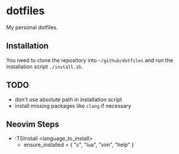 dotfiles
========

My personal dotfiles.

## Installation

You need to clone the repository into `~/github/dotfiles` and run the installation script `./install.sh`.

## TODO

- don't use absolute path in installation script
- install missing packages like `clang` if necessary

## Neovim Steps
- :TSInstall <language_to_install>
    - ensure_installed = { "c", "lua", "vim", "help" }
